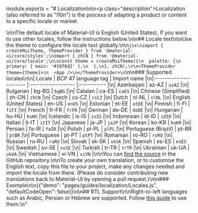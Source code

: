 module.exports = "# Localization\n\n<p class=\"description\">Localization (also referred to as \"l10n\") is the process of adapting a product or content to a specific locale or market.</p>\n\nThe default locale of Material-UI is English (United States). If you want to use other locales, follow the instructions below.\n\n## Locale text\n\nUse the theme to configure the locale text globally:\n\n```jsx\nimport { createMuiTheme, ThemeProvider } from '@material-ui/core/styles';\nimport { zhCN } from '@material-ui/core/locale';\n\nconst theme = createMuiTheme({\n  palette: {\n    primary: { main: '#1976d2' },\n  },\n}, zhCN);\n\n<ThemeProvider theme={theme}>\n  <App />\n</ThemeProvider>\n```\n\n### Supported locales\n\n| Locale                  | BCP 47 language tag | Import name |\n|:----------------------- |:------------------- |:----------- |\n| Azerbaijani             | az-AZ               | `azAZ`      |\n| Bulgarian               | bg-BG               | `bgBG`      |\n| Catalan                 | ca-ES               | `caES`      |\n| Chinese (Simplified)    | zh-CN               | `zhCN`      |\n| Czech                   | cs-CZ               | `csCZ`      |\n| Dutch                   | nl-NL               | `nlNL`      |\n| English (United States) | en-US               | `enUS`      |\n| Estonian                | et-EE               | `etEE`      |\n| Finnish                 | fi-FI               | `fiFI`      |\n| French                  | fr-FR               | `frFR`      |\n| German                  | de-DE               | `deDE`      |\n| Hungarian               | hu-HU               | `huHU`      |\n| Icelandic               | is-IS               | `isIS`      |\n| Indonesian              | id-ID               | `idID`      |\n| Italian                 | it-IT               | `itIT`      |\n| Japanese                | ja-JP               | `jaJP`      |\n| Korean                  | ko-KR               | `koKR`      |\n| Persian                 | fa-IR               | `faIR`      |\n| Polish                  | pl-PL               | `plPL`      |\n| Portuguese (Brazil)     | pt-BR               | `ptBR`      |\n| Portuguese              | pt-PT               | `ptPT`      |\n| Romanian                | ro-RO               | `roRO`      |\n| Russian                 | ru-RU               | `ruRU`      |\n| Slovak                  | sk-SK               | `skSK`      |\n| Spanish                 | es-ES               | `esES`      |\n| Swedish                 | sv-SE               | `svSE`      |\n| Turkish                 | tr-TR               | `trTR`      |\n| Ukrainian               | uk-UA               | `ukUA`      |\n| Vietnamese              | vi-VN               | `viVN`      |\n\nYou can [find the source](https://github.com/Foso/material-ui/blob/master/packages/material-ui/src/locale/index.js) in the GitHub repository.\n\nTo create your own translation, or to customise the English text, copy this file to your project, make any changes needed and import the locale from there. (Please do consider contributing new translations back to Material-UI by opening a pull request.)\n\n### Exemple\n\n{{\"demo\": \"pages/guides/localization/Locales.js\", \"defaultCodeOpen\": false}}\n\n## RTL Support\n\nRight-to-left languages such as Arabic, Persian or Hebrew are supported. Follow [this guide](/guides/right-to-left/) to use them.\n"